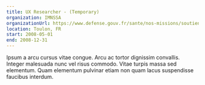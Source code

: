 ```yaml
---
title: UX Researcher - (Temporary)
organization: IMNSSA
organizationUrl: https://www.defense.gouv.fr/sante/nos-missions/soutien-medical/hopitaux-militaires/hnia-sainte-anne-toulon-83
location: Toulon, FR
start: 2008-05-01
end: 2008-12-31
---
```


Ipsum a arcu cursus vitae congue. Arcu ac tortor dignissim convallis. Integer malesuada nunc vel risus commodo. Vitae turpis massa sed elementum. Quam elementum pulvinar etiam non quam lacus suspendisse faucibus interdum.
